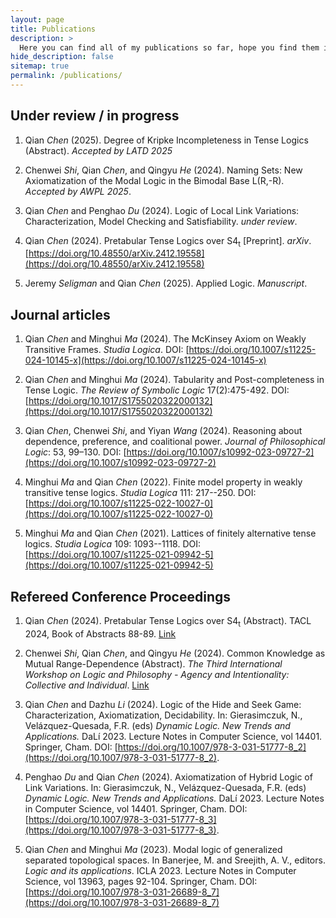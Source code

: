 ```yaml
---
layout: page
title: Publications
description: >
  Here you can find all of my publications so far, hope you find them interesting.
hide_description: false
sitemap: true
permalink: /publications/
---
```


## Under review / in progress

1. Qian *Chen* (2025). Degree of Kripke Incompleteness in Tense Logics (Abstract). *Accepted by LATD 2025*
   
2. Chenwei *Shi*, Qian *Chen*, and Qingyu *He* (2024). Naming Sets: New Axiomatization of the Modal Logic in the Bimodal Base L(R,-R). *Accepted by AWPL 2025*.
   
3. Qian *Chen* and Penghao *Du* (2024). Logic of Local Link Variations: Characterization, Model Checking and Satisfiability. *under review*.

4. Qian *Chen* (2024). Pretabular Tense Logics over S4<sub>t</sub> [Preprint]. *arXiv*. 
[https://doi.org/10.48550/arXiv.2412.19558](https://doi.org/10.48550/arXiv.2412.19558)

5. Jeremy *Seligman* and Qian *Chen* (2025). Applied Logic. *Manuscript*.

## Journal articles

1. Qian *Chen* and Minghui *Ma* (2024). The McKinsey Axiom on Weakly Transitive Frames. *Studia Logica*. DOI: [https://doi.org/10.1007/s11225-024-10145-x](https://doi.org/10.1007/s11225-024-10145-x)
   
2. Qian *Chen* and Minghui *Ma* (2024). Tabularity and Post-completeness in Tense Logic. *The Review of Symbolic Logic* 17(2):475-492. DOI: [https://doi.org/10.1017/S1755020322000132](https://doi.org/10.1017/S1755020322000132)
   
3. Qian *Chen*, Chenwei *Shi*, and Yiyan *Wang* (2024). Reasoning about dependence, preference, and coalitional power. *Journal of Philosophical Logic*: 53, 99–130. DOI: [https://doi.org/10.1007/s10992-023-09727-2](https://doi.org/10.1007/s10992-023-09727-2)

4.  Minghui *Ma* and Qian *Chen* (2022). Finite model property in weakly transitive tense logics. *Studia Logica* 111: 217--250. DOI: [https://doi.org/10.1007/s11225-022-10027-0](https://doi.org/10.1007/s11225-022-10027-0)

5.  Minghui *Ma* and Qian *Chen* (2021). Lattices of finitely alternative tense logics. *Studia Logica* 109: 1093--1118. DOI: [https://doi.org/10.1007/s11225-021-09942-5](https://doi.org/10.1007/s11225-021-09942-5)

## Refereed Conference Proceedings
   
1. Qian *Chen* (2024). Pretabular Tense Logics over S4<sub>t</sub> (Abstract). TACL 2024, Book of Abstracts 88-89. [Link](https://barcinologic.github.io/web/tacl_mirror/abstracts/conference/book_abstracts_TACL24.pdf)

2. Chenwei *Shi*, Qian *Chen*, and Qingyu *He* (2024). Common Knowledge as Mutual Range-Dependence (Abstract). *The Third International Workshop on Logic and Philosophy - Agency and Intentionality: Collective and Individual*. [Link](https://www.researchgate.net/publication/383864377_Common_Knowledge_as_Mutual_Range-Dependence_Abstract)

3. Qian *Chen* and Dazhu *Li* (2024). Logic of the Hide and Seek Game: Characterization, Axiomatization, Decidability. In: Gierasimczuk, N., Velázquez-Quesada, F.R. (eds) *Dynamic Logic. New Trends and Applications.* DaLí 2023. Lecture Notes in Computer Science, vol 14401. Springer, Cham. DOI: [https://doi.org/10.1007/978-3-031-51777-8_2](https://doi.org/10.1007/978-3-031-51777-8_2).

4. Penghao *Du* and Qian *Chen* (2024). Axiomatization of Hybrid Logic of Link Variations. In: Gierasimczuk, N., Velázquez-Quesada, F.R. (eds) *Dynamic Logic. New Trends and Applications.* DaLí 2023. Lecture Notes in Computer Science, vol 14401. Springer, Cham. DOI: [https://doi.org/10.1007/978-3-031-51777-8_3](https://doi.org/10.1007/978-3-031-51777-8_3).

5. Qian *Chen* and Minghui *Ma* (2023). Modal logic of generalized separated topological spaces. In Banerjee, M. and Sreejith, A. V., editors. *Logic and its applications*. ICLA 2023. Lecture Notes in Computer Science, vol 13963, pages 92-104. Springer, Cham. DOI: [https://doi.org/10.1007/978-3-031-26689-8_7](https://doi.org/10.1007/978-3-031-26689-8_7)






<!-- ## Getting started
* [Dependence Logic and Common Knowledge]{:.heading.flip-title} --- How to install and run Hydejack.
* [Upgrade]{:.heading.flip-title} --- You can skip this if you haven't used Hydejack before.
* [Config]{:.heading.flip-title} --- Once Jekyll is running you can start editing your config file.
{:.related-posts.faded}

## Using Hydejack
* [Basics]{:.heading.flip-title} --- How to add different types of content.
* [Writing]{:.heading.flip-title} --- Producing markdown content for Hydejack.
* [Scripts]{:.heading.flip-title} --- How to include 3rd party scripts on your site.
* [Build]{:.heading.flip-title} --- How to build the static files for deployment.
* [Advanced]{:.heading.flip-title} --- Guides for more advanced tasks.
{:.related-posts.faded}

## Other
* [LICENSE]{:.heading.flip-title} --- The license of this project.
* [NOTICE]{:.heading.flip-title} --- Parts of this program are provided under separate licenses.
* [CHANGELOG]{:.heading.flip-title} --- Version history of Hydejack.
{:.related-posts.faded} -->

<!-- [Note on Dependence Logic and Common Knowledge]: DepCom.md
[upgrade]: upgrade.md
[config]: config.md
[basics]: basics.md
[writing]: writing.md
[scripts]: scripts.md
[build]: build.md
[advanced]: advanced.md
[LICENSE]: ../LICENSE.md
[NOTICE]: ../NOTICE.md
[CHANGELOG]: ../CHANGELOG.md -->
